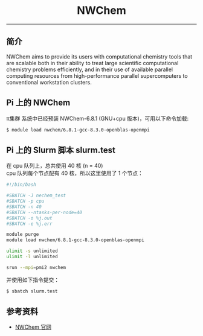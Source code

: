 # <center>NWChem</center> 

-----

## 简介

NWChem aims to provide its users with computational chemistry tools that are scalable both in their ability to treat large scientific computational chemistry problems efficiently, and in their use of available parallel computing resources from high-performance parallel supercomputers to conventional workstation clusters.

## Pi 上的 NWChem

π集群 系统中已经预装 NWChem-6.8.1 (GNU+cpu 版本)，可用以下命令加载: 

```bash
$ module load nwchem/6.8.1-gcc-8.3.0-openblas-openmpi
```

## Pi 上的 Slurm 脚本 slurm.test

在 cpu 队列上，总共使用 40 核 (n = 40)<br>
cpu 队列每个节点配有 40 核，所以这里使用了 1 个节点：

```bash
#!/bin/bash

#SBATCH -J nechem_test
#SBATCH -p cpu
#SBATCH -n 40
#SBATCH --ntasks-per-node=40
#SBATCH -o %j.out
#SBATCH -e %j.err

module purge
module load nwchem/6.8.1-gcc-8.3.0-openblas-openmpi

ulimit -s unlimited
ulimit -l unlimited

srun --mpi=pmi2 nwchem
```

并使用如下指令提交：

```bash
$ sbatch slurm.test
```

## 参考资料
- [NWChem 官网](https://nwchemgit.github.io/)